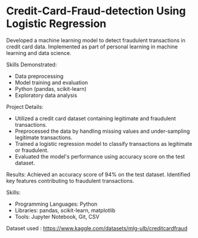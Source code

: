 # Credit-Card-Fraud-detection Using Logistic Regression

Developed a machine learning model to detect fraudulent transactions in credit card data. Implemented as part of personal learning in machine learning and data science.

Skills Demonstrated:
- Data preprocessing
- Model training and evaluation
- Python (pandas, scikit-learn)
- Exploratory data analysis

Project Details:
- Utilized a credit card dataset containing legitimate and fraudulent transactions.
- Preprocessed the data by handling missing values and under-sampling legitimate transactions.
- Trained a logistic regression model to classify transactions as legitimate or fraudulent.
- Evaluated the model's performance using accuracy score on the test dataset.

Results:
Achieved an accuracy score of 94% on the test dataset. Identified key features contributing to fraudulent transactions.

Skills:
- Programming Languages: Python
- Libraries: pandas, scikit-learn, matplotlib
- Tools: Jupyter Notebook, Git, CSV

Dataset used : https://www.kaggle.com/datasets/mlg-ulb/creditcardfraud

